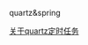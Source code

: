 quartz&spring   
  
[关于quartz定时任务](https://github.com/error20160113/Action/blob/master/java%E5%AE%9A%E6%97%B6%E4%BB%BB%E5%8A%A1.md)